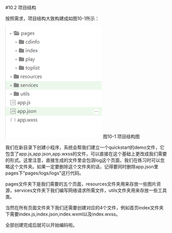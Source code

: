 #10.2 项目结构


按照需求，项目结构大致构建成如图10-1所示：


![](/assets/10-1.png) 图10-1 项目结构图


我们在新目录下创建小程序，系统会帮我们建立一个quickstart的demo文件，它包含了app.js,app.json,app.wxss的文件，可以直接在这个基础上更改成我们需要的形式。这里注意，直接生成的文件里会包涵log这个页面，我们在练习时可以忽略这个文件夹。如果一定要删除这个文件夹的话，记得要同时删除app.json里pages下"pages/logs/logs"这行代码。


pages文件夹下是我们需要的五个页面，resources文件夹用来存放一些图片资源，services文件夹下我们编写网络请求所需文件，utils文件夹用来存放一些工具类。


当然在所有页面文件夹下我们还需要创建对应的4个文件，例如首页index文件夹下需要index.js,index.json,index.wxml以及index.wxss。


全部创建完成后就可以开始编码啦。
